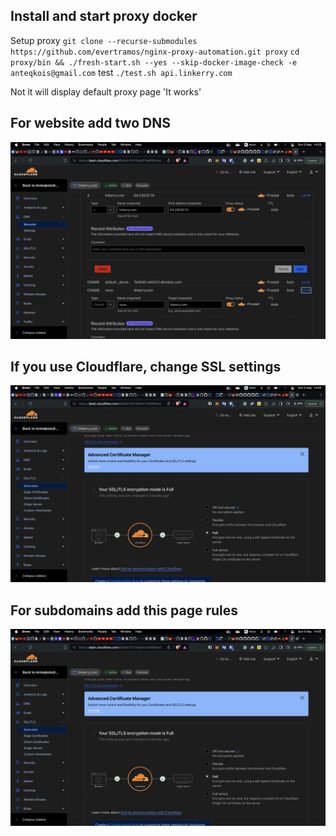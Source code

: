 ## Install and start proxy docker

Setup proxy
`git clone --recurse-submodules https://github.com/evertramos/nginx-proxy-automation.git proxy`
`cd proxy/bin && ./fresh-start.sh --yes --skip-docker-image-check -e anteqkois@gmail.com`
test
`./test.sh api.linkerry.com`

Not it will display default proxy page 'It works'

## For website add two DNS

![DNS records for linkerry](./dns_records.png)

## If you use Cloudflare, change SSL settings

![Cloudflare SSL settings](./ssl_cloudflare.png)

## For subdomains add this page rules

![Cloudflare SSL settings](./ssl_cloudflare.png)
